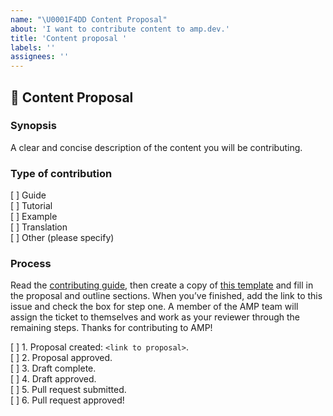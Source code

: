 ```yaml
---
name: "\U0001F4DD Content Proposal"
about: 'I want to contribute content to amp.dev.'
title: 'Content proposal '
labels: ''
assignees: ''
---
```


## 📝 Content Proposal

### Synopsis  
A clear and concise description of the content you will be contributing.

### Type of contribution  
[ ] Guide  
[ ] Tutorial  
[ ] Example  
[ ] Translation  
[ ] Other (please specify)

### Process  
Read the [contributing guide](https://amp.dev/documentation/guides-and-tutorials/contribute/contribute-documentation/?format=websites), then create a copy of [this template](https://docs.google.com/document/d/18i_lbQ-h-auYW2SwbWRuuu2_xhtU5XrjXlcCtj0sNeY/edit?usp=sharing) and fill in the proposal and outline sections. When you’ve finished, add the link to this issue and check the box for step one. A member of the AMP team will assign the ticket to themselves and work as your reviewer through the remaining steps. Thanks for contributing to AMP! 

[ ] 1. Proposal created: `<link to proposal>`.  
[ ] 2. Proposal approved.  
[ ] 3. Draft complete.  
[ ] 4. Draft approved.  
[ ] 5. Pull request submitted.  
[ ] 6. Pull request approved!

